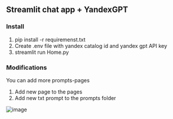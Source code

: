 ## Streamlit chat app + YandexGPT

### Install 

1. pip install -r requiremenst.txt
2. Create .env file with yandex catalog id and yandex gpt API key
3. streamlit run Home.py

### Modifications 

You can add more prompts-pages
  1. Add new page to the pages
  2. Add new txt prompt to the prompts folder

![image](https://github.com/user-attachments/assets/07371f12-3fc6-4445-9a51-a06edec04bfc)
